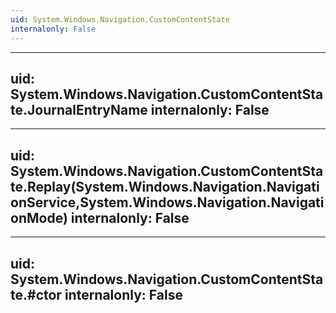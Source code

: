 ```yaml
---
uid: System.Windows.Navigation.CustomContentState
internalonly: False
---
```


---
uid: System.Windows.Navigation.CustomContentState.JournalEntryName
internalonly: False
---

---
uid: System.Windows.Navigation.CustomContentState.Replay(System.Windows.Navigation.NavigationService,System.Windows.Navigation.NavigationMode)
internalonly: False
---

---
uid: System.Windows.Navigation.CustomContentState.#ctor
internalonly: False
---
